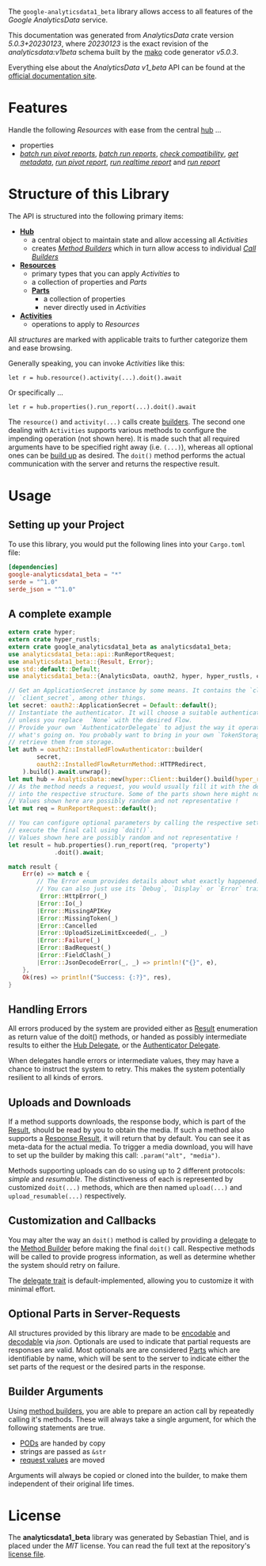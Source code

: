 <!---
DO NOT EDIT !
This file was generated automatically from 'src/generator/templates/api/README.md.mako'
DO NOT EDIT !
-->
The `google-analyticsdata1_beta` library allows access to all features of the *Google AnalyticsData* service.

This documentation was generated from *AnalyticsData* crate version *5.0.3+20230123*, where *20230123* is the exact revision of the *analyticsdata:v1beta* schema built by the [mako](http://www.makotemplates.org/) code generator *v5.0.3*.

Everything else about the *AnalyticsData* *v1_beta* API can be found at the
[official documentation site](https://developers.google.com/analytics/devguides/reporting/data/v1/).
# Features

Handle the following *Resources* with ease from the central [hub](https://docs.rs/google-analyticsdata1_beta/5.0.3+20230123/google_analyticsdata1_beta/AnalyticsData) ... 

* properties
 * [*batch run pivot reports*](https://docs.rs/google-analyticsdata1_beta/5.0.3+20230123/google_analyticsdata1_beta/api::PropertyBatchRunPivotReportCall), [*batch run reports*](https://docs.rs/google-analyticsdata1_beta/5.0.3+20230123/google_analyticsdata1_beta/api::PropertyBatchRunReportCall), [*check compatibility*](https://docs.rs/google-analyticsdata1_beta/5.0.3+20230123/google_analyticsdata1_beta/api::PropertyCheckCompatibilityCall), [*get metadata*](https://docs.rs/google-analyticsdata1_beta/5.0.3+20230123/google_analyticsdata1_beta/api::PropertyGetMetadataCall), [*run pivot report*](https://docs.rs/google-analyticsdata1_beta/5.0.3+20230123/google_analyticsdata1_beta/api::PropertyRunPivotReportCall), [*run realtime report*](https://docs.rs/google-analyticsdata1_beta/5.0.3+20230123/google_analyticsdata1_beta/api::PropertyRunRealtimeReportCall) and [*run report*](https://docs.rs/google-analyticsdata1_beta/5.0.3+20230123/google_analyticsdata1_beta/api::PropertyRunReportCall)




# Structure of this Library

The API is structured into the following primary items:

* **[Hub](https://docs.rs/google-analyticsdata1_beta/5.0.3+20230123/google_analyticsdata1_beta/AnalyticsData)**
    * a central object to maintain state and allow accessing all *Activities*
    * creates [*Method Builders*](https://docs.rs/google-analyticsdata1_beta/5.0.3+20230123/google_analyticsdata1_beta/client::MethodsBuilder) which in turn
      allow access to individual [*Call Builders*](https://docs.rs/google-analyticsdata1_beta/5.0.3+20230123/google_analyticsdata1_beta/client::CallBuilder)
* **[Resources](https://docs.rs/google-analyticsdata1_beta/5.0.3+20230123/google_analyticsdata1_beta/client::Resource)**
    * primary types that you can apply *Activities* to
    * a collection of properties and *Parts*
    * **[Parts](https://docs.rs/google-analyticsdata1_beta/5.0.3+20230123/google_analyticsdata1_beta/client::Part)**
        * a collection of properties
        * never directly used in *Activities*
* **[Activities](https://docs.rs/google-analyticsdata1_beta/5.0.3+20230123/google_analyticsdata1_beta/client::CallBuilder)**
    * operations to apply to *Resources*

All *structures* are marked with applicable traits to further categorize them and ease browsing.

Generally speaking, you can invoke *Activities* like this:

```Rust,ignore
let r = hub.resource().activity(...).doit().await
```

Or specifically ...

```ignore
let r = hub.properties().run_report(...).doit().await
```

The `resource()` and `activity(...)` calls create [builders][builder-pattern]. The second one dealing with `Activities` 
supports various methods to configure the impending operation (not shown here). It is made such that all required arguments have to be 
specified right away (i.e. `(...)`), whereas all optional ones can be [build up][builder-pattern] as desired.
The `doit()` method performs the actual communication with the server and returns the respective result.

# Usage

## Setting up your Project

To use this library, you would put the following lines into your `Cargo.toml` file:

```toml
[dependencies]
google-analyticsdata1_beta = "*"
serde = "^1.0"
serde_json = "^1.0"
```

## A complete example

```Rust
extern crate hyper;
extern crate hyper_rustls;
extern crate google_analyticsdata1_beta as analyticsdata1_beta;
use analyticsdata1_beta::api::RunReportRequest;
use analyticsdata1_beta::{Result, Error};
use std::default::Default;
use analyticsdata1_beta::{AnalyticsData, oauth2, hyper, hyper_rustls, chrono, FieldMask};

// Get an ApplicationSecret instance by some means. It contains the `client_id` and 
// `client_secret`, among other things.
let secret: oauth2::ApplicationSecret = Default::default();
// Instantiate the authenticator. It will choose a suitable authentication flow for you, 
// unless you replace  `None` with the desired Flow.
// Provide your own `AuthenticatorDelegate` to adjust the way it operates and get feedback about 
// what's going on. You probably want to bring in your own `TokenStorage` to persist tokens and
// retrieve them from storage.
let auth = oauth2::InstalledFlowAuthenticator::builder(
        secret,
        oauth2::InstalledFlowReturnMethod::HTTPRedirect,
    ).build().await.unwrap();
let mut hub = AnalyticsData::new(hyper::Client::builder().build(hyper_rustls::HttpsConnectorBuilder::new().with_native_roots().https_or_http().enable_http1().build()), auth);
// As the method needs a request, you would usually fill it with the desired information
// into the respective structure. Some of the parts shown here might not be applicable !
// Values shown here are possibly random and not representative !
let mut req = RunReportRequest::default();

// You can configure optional parameters by calling the respective setters at will, and
// execute the final call using `doit()`.
// Values shown here are possibly random and not representative !
let result = hub.properties().run_report(req, "property")
             .doit().await;

match result {
    Err(e) => match e {
        // The Error enum provides details about what exactly happened.
        // You can also just use its `Debug`, `Display` or `Error` traits
         Error::HttpError(_)
        |Error::Io(_)
        |Error::MissingAPIKey
        |Error::MissingToken(_)
        |Error::Cancelled
        |Error::UploadSizeLimitExceeded(_, _)
        |Error::Failure(_)
        |Error::BadRequest(_)
        |Error::FieldClash(_)
        |Error::JsonDecodeError(_, _) => println!("{}", e),
    },
    Ok(res) => println!("Success: {:?}", res),
}

```
## Handling Errors

All errors produced by the system are provided either as [Result](https://docs.rs/google-analyticsdata1_beta/5.0.3+20230123/google_analyticsdata1_beta/client::Result) enumeration as return value of
the doit() methods, or handed as possibly intermediate results to either the 
[Hub Delegate](https://docs.rs/google-analyticsdata1_beta/5.0.3+20230123/google_analyticsdata1_beta/client::Delegate), or the [Authenticator Delegate](https://docs.rs/yup-oauth2/*/yup_oauth2/trait.AuthenticatorDelegate.html).

When delegates handle errors or intermediate values, they may have a chance to instruct the system to retry. This 
makes the system potentially resilient to all kinds of errors.

## Uploads and Downloads
If a method supports downloads, the response body, which is part of the [Result](https://docs.rs/google-analyticsdata1_beta/5.0.3+20230123/google_analyticsdata1_beta/client::Result), should be
read by you to obtain the media.
If such a method also supports a [Response Result](https://docs.rs/google-analyticsdata1_beta/5.0.3+20230123/google_analyticsdata1_beta/client::ResponseResult), it will return that by default.
You can see it as meta-data for the actual media. To trigger a media download, you will have to set up the builder by making
this call: `.param("alt", "media")`.

Methods supporting uploads can do so using up to 2 different protocols: 
*simple* and *resumable*. The distinctiveness of each is represented by customized 
`doit(...)` methods, which are then named `upload(...)` and `upload_resumable(...)` respectively.

## Customization and Callbacks

You may alter the way an `doit()` method is called by providing a [delegate](https://docs.rs/google-analyticsdata1_beta/5.0.3+20230123/google_analyticsdata1_beta/client::Delegate) to the 
[Method Builder](https://docs.rs/google-analyticsdata1_beta/5.0.3+20230123/google_analyticsdata1_beta/client::CallBuilder) before making the final `doit()` call. 
Respective methods will be called to provide progress information, as well as determine whether the system should 
retry on failure.

The [delegate trait](https://docs.rs/google-analyticsdata1_beta/5.0.3+20230123/google_analyticsdata1_beta/client::Delegate) is default-implemented, allowing you to customize it with minimal effort.

## Optional Parts in Server-Requests

All structures provided by this library are made to be [encodable](https://docs.rs/google-analyticsdata1_beta/5.0.3+20230123/google_analyticsdata1_beta/client::RequestValue) and 
[decodable](https://docs.rs/google-analyticsdata1_beta/5.0.3+20230123/google_analyticsdata1_beta/client::ResponseResult) via *json*. Optionals are used to indicate that partial requests are responses 
are valid.
Most optionals are are considered [Parts](https://docs.rs/google-analyticsdata1_beta/5.0.3+20230123/google_analyticsdata1_beta/client::Part) which are identifiable by name, which will be sent to 
the server to indicate either the set parts of the request or the desired parts in the response.

## Builder Arguments

Using [method builders](https://docs.rs/google-analyticsdata1_beta/5.0.3+20230123/google_analyticsdata1_beta/client::CallBuilder), you are able to prepare an action call by repeatedly calling it's methods.
These will always take a single argument, for which the following statements are true.

* [PODs][wiki-pod] are handed by copy
* strings are passed as `&str`
* [request values](https://docs.rs/google-analyticsdata1_beta/5.0.3+20230123/google_analyticsdata1_beta/client::RequestValue) are moved

Arguments will always be copied or cloned into the builder, to make them independent of their original life times.

[wiki-pod]: http://en.wikipedia.org/wiki/Plain_old_data_structure
[builder-pattern]: http://en.wikipedia.org/wiki/Builder_pattern
[google-go-api]: https://github.com/google/google-api-go-client

# License
The **analyticsdata1_beta** library was generated by Sebastian Thiel, and is placed 
under the *MIT* license.
You can read the full text at the repository's [license file][repo-license].

[repo-license]: https://github.com/Byron/google-apis-rsblob/main/LICENSE.md

